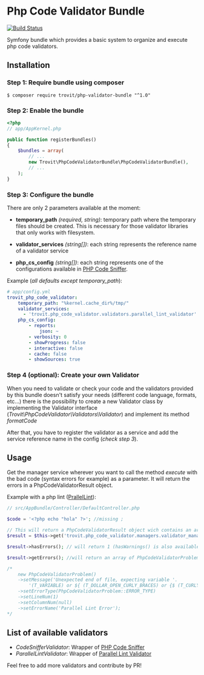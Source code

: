 # Php Code Validator Bundle
[![Build Status](https://secure.travis-ci.org/trovit/php-code-validator-bundle.png)](http://travis-ci.org/trovit/php-code-validator-bundle) 

Symfony bundle which provides a basic system to organize and execute php code validators.

## Installation

### Step 1: Require bundle using composer

```Shell
$ composer require trovit/php-validator-bundle "^1.0"
```


### Step 2: Enable the bundle

```php
<?php
// app/AppKernel.php

public function registerBundles()
{
    $bundles = array(
        // ...
        new Trovit\PhpCodeValidatorBundle\PhpCodeValidatorBundle(),
        // ...
    );
}
```

### Step 3: Configure the bundle  

There are only 2 parameters available at the moment:

- **temporary_path** _(required, string)_: temporary path where the temporary files should be created. This is necessary for those validator libraries that only works with filesystem.

- **validator_services** _(string[])_: each string represents the reference name of a validator service

- **php_cs_config** _(string[])_: each string represents one of the configurations available in [PHP Code Sniffer](https://github.com/squizlabs/PHP_CodeSniffer).


Example (_all defaults except temporary_path_):
```yaml
# app/config.yml
trovit_php_code_validator:
    temporary_path: "%kernel.cache_dir%/tmp/"
    validator_services:
      - 'trovit.php_code_validator.validators.parallel_lint_validator'
    php_cs_config:
        - reports:
            json: ~
        - verbosity: 0
        - showProgress: false
        - interactive: false
        - cache: false
        - showSources: true
```
### Step 4 (optional): Create your own Validator

When you need to validate or check your code and the validators provided by this bundle doesn't satisfy your needs (different code language, formats, etc...) there is the possibility to create a new Validator class by implementing the Validator interface (_Trovit\PhpCodeValidator\Validators\Validator_) and implement its method *formatCode*

After that, you have to register the validator as a service and add the service reference name in the config (_check step 3_).


## Usage

Get the manager service wherever you want to call the method *execute* with the bad code (syntax errors for example) as a parameter. It will return the errors in a PhpCodeValidatorResult object.

Example with a php lint ([PrallelLint](https://github.com/JakubOnderka/PHP-Parallel-Lint)):
```php
// src/AppBundle/Controller/DefaultController.php

$code = '<?php echo "hola" ?>'; //missing ;

// This will return a PhpCodeValidatorResult object wich contains an array of detected problems
$result = $this->get('trovit.php_code_validator.managers.validator_manager')->execute($code);

$result->hasErrors(); // will return 1 (hasWarnings() is also available if needed)

$result->getErrors(); //will return an array of PhpCodeValidatorProblem:

/*
    new PhpCodeValidatorProblem()
    ->setMessage('Unexpected end of file, expecting variable '.
        '(T_VARIABLE) or ${ (T_DOLLAR_OPEN_CURLY_BRACES) or {$ (T_CURLY_OPEN)')
    ->setErrorType(PhpCodeValidatorProblem::ERROR_TYPE)
    ->setLineNum(1)
    ->setColumnNum(null)
    ->setErrorName('Parallel Lint Error');
*/
```

## List of available validators

- *CodeSnifferValidator*: Wrapper of [PHP Code Sniffer](https://github.com/squizlabs/PHP_CodeSniffer)
- *ParallelLintValidator*: Wrapper of [Parallel Lint Validator](https://github.com/JakubOnderka/PHP-Parallel-Lint)

Feel free to add more validators and contribute by PR!
